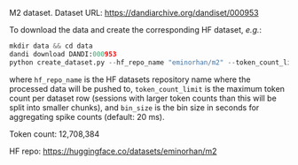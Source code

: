 M2 dataset. Dataset URL: https://dandiarchive.org/dandiset/000953

To download the data and create the corresponding HF dataset, *e.g.*:
```python
mkdir data && cd data
dandi download DANDI:000953
python create_dataset.py --hf_repo_name "eminorhan/m2" --token_count_limit 10_000_000 --bin_size 0.02
```
where `hf_repo_name` is the HF datasets repository name where the processed data will be pushed to, `token_count_limit` is the maximum token count per dataset row (sessions with larger token counts than this will be split into smaller chunks), and `bin_size` is the bin size in seconds for aggregating spike counts (default: 20 ms).

Token count: 12,708,384

HF repo: https://huggingface.co/datasets/eminorhan/m2